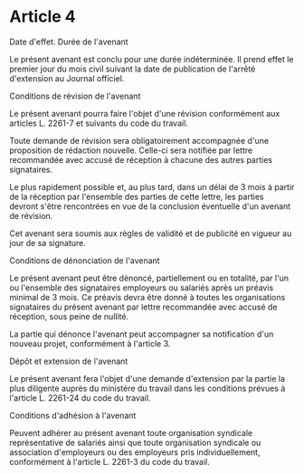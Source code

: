 # Article 4

Date d'effet. Durée de l'avenant

Le présent avenant est conclu pour une durée indéterminée. Il prend effet le premier jour du mois civil suivant la date de publication de l'arrêté d'extension au Journal officiel.

Conditions de révision de l'avenant

Le présent avenant pourra faire l'objet d'une révision conformément aux articles L. 2261-7 et suivants du code du travail.

Toute demande de révision sera obligatoirement accompagnée d'une proposition de rédaction nouvelle. Celle-ci sera notifiée par lettre recommandée avec accusé de réception à chacune des autres parties signataires.

Le plus rapidement possible et, au plus tard, dans un délai de 3 mois à partir de la réception par l'ensemble des parties de cette lettre, les parties devront s'être rencontrées en vue de la conclusion éventuelle d'un avenant de révision.

Cet avenant sera soumis aux règles de validité et de publicité en vigueur au jour de sa signature.

Conditions de dénonciation de l'avenant

Le présent avenant peut être dénoncé, partiellement ou en totalité, par l'un ou l'ensemble des signataires employeurs ou salariés après un préavis minimal de 3 mois. Ce préavis devra être donné à toutes les organisations signataires du présent avenant par lettre recommandée avec accusé de réception, sous peine de nullité.

La partie qui dénonce l'avenant peut accompagner sa notification d'un nouveau projet, conformément à l'article 3.

Dépôt et extension de l'avenant

Le présent avenant fera l'objet d'une demande d'extension par la partie la plus diligente auprès du ministère du travail dans les conditions prévues à l'article L. 2261-24 du code du travail.

Conditions d'adhésion à l'avenant

Peuvent adhérer au présent avenant toute organisation syndicale représentative de salariés ainsi que toute organisation syndicale ou association d'employeurs ou des employeurs pris individuellement, conformément à l'article L. 2261-3 du code du travail.

